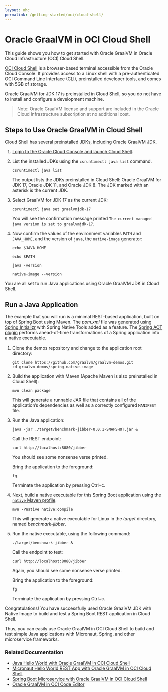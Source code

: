 ```yaml
---
layout: ohc
permalink: /getting-started/oci/cloud-shell/
---
```


# Oracle GraalVM in OCI Cloud Shell

This guide shows you how to get started with Oracle GraalVM in Oracle Cloud Infrastructure (OCI) Cloud Shell.

[OCI Cloud Shell](https://docs.oracle.com/en-us/iaas/Content/API/Concepts/cloudshellintro.htm) is a browser-based terminal accessible from the Oracle Cloud Console. It provides access to a Linux shell with a pre-authenticated OCI Command Line Interface (CLI), preinstalled developer tools, and comes with 5GB of storage.

Oracle GraalVM for JDK 17 is preinstalled in Cloud Shell, so you do not have to install and configure a development machine.

> Note: Oracle GraalVM license and support are included in the Oracle Cloud Infrastructure subscription at no additional cost.

## Steps to Use Oracle GraalVM in Cloud Shell

Cloud Shell has several preinstalled JDKs, including Oracle GraalVM JDK.

1. [Login to the Oracle Cloud Console and launch Cloud Shell](https://cloud.oracle.com/?bdcstate=maximized&cloudshell=true).

2. List the installed JDKs using the `csruntimectl java list` command. 

    ```shell
    csruntimectl java list
    ```
    The output lists the JDKs preinstalled in Cloud Shell: Oracle GraalVM for JDK 17, Oracle JDK 11, and Oracle JDK 8. The JDK marked with an asterisk is the current JDK.

3. Select GraalVM for JDK 17 as the current JDK:

    ```shell
    csruntimectl java set graalvmjdk-17
    ```
    You will see the confirmation message printed `The current managed java version is set to graalvmjdk-17`.

4. Now confirm the values of the environment variables `PATH` and `JAVA_HOME`, and the version of `java`, the `native-image` generator:

    ```shell
    echo $JAVA_HOME
    ```
    ```shell
    echo $PATH
    ```
    ```shell
    java -version
    ```
    ```shell
    native-image --version
    ```

You are all set to run Java applications using Oracle GraalVM JDK in Cloud Shell.

## Run a Java Application

The example that you will run is a minimal REST-based application, built on top of Spring Boot using Maven. 
The _pom.xml_ file was generated using [Spring Initializr](https://start.spring.io/) with Spring Native Tools added as a feature. 
The [Spring AOT plugin](https://docs.spring.io/spring-native/docs/current/reference/htmlsingle/#spring-aot) performs ahead-of-time transformations of a Spring application into a native executable.

1.  Clone the demos repository and change to the application root directory:

    ```shell
    git clone https://github.com/graalvm/graalvm-demos.git
    cd graalvm-demos/spring-native-image
    ```
2. Build the application with Maven (Apache Maven is also preinstalled in Cloud Shell):

    ```shell
    mvn clean package
    ```
    This will generate a runnable JAR file that contains all of the application’s dependencies as well as a correctly configured `MANIFEST` file.

3. Run the Java application:

    ```shell
    java -jar ./target/benchmark-jibber-0.0.1-SNAPSHOT.jar &
    ```
	
    Call the REST endpoint:
    ```shell
    curl http://localhost:8080/jibber
    ```
    You should see some nonsense verse printed.
    
    Bring the application to the foreground:
    ```shell
    fg
    ```
    
    Terminate the application by pressing Ctrl+c.

4. Next, build a native executable for this Spring Boot application using the [`native` Maven profile](https://graalvm.github.io/native-build-tools/latest/maven-plugin.html#quickstart).

    ```shell
    mvn -Pnative native:compile
    ```
    This will generate a native executable for Linux in the _target_ directory, named _benchmark-jibber_.

5. Run the native executable, using the following command:

    ```shell
   ./target/benchmark-jibber &
    ```
    
    Call the endpoint to test:
    
    ```shell
    curl http://localhost:8080/jibber
    ```
    Again, you should see some nonsense verse printed. 
    
    Bring the application to the foreground:
    
    ```shell
    fg
    ```
    Terminate the application by pressing Ctrl+c.

Congratulations! You have successfully used Oracle GraalVM JDK with Native Image to build and test a Spring Boot REST application in Cloud Shell. 

Thus, you can easily use Oracle GraalVM in OCI Cloud Shell to build and test simple Java applications with Micronaut, Spring, and other microservice frameworks.

### Related Documentation

- [Java Hello World with Oracle GraalVM in OCI Cloud Shell](https://github.com/graalvm/graalvm-demos/blob/master/java-hello-world-maven/README-Cloud-Shell.md)
- [Micronaut Hello World REST App with Oracle GraalVM in OCI Cloud Shell](https://github.com/graalvm/graalvm-demos/blob/master/micronaut-hello-rest-maven/README-Cloud-Shell.md)
- [Spring Boot Microservice with Oracle GraalVM in OCI Cloud Shell](https://github.com/graalvm/graalvm-demos/blob/master/spring-native-image/README-Cloud-Shell.md)
- [Oracle GraalVM in OCI Code Editor](code-editor.md)

